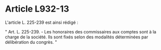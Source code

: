 # Article L932-13

L'article L. 225-239 est ainsi rédigé :

" Art. L. 225-239. - Les honoraires des commissaires aux comptes sont à la charge de la société. Ils sont fixés selon des modalités déterminées par délibération du congrès. "
